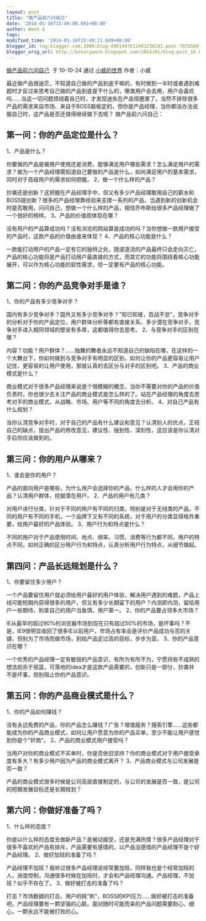 ```yaml
---
layout: post
title: "做产品前六问自己"
date: '2014-01-16T15:49:00.001+08:00'
author: Wenh Q
tags:
modified_time: '2014-01-16T15:49:11.849+08:00'
blogger_id: tag:blogger.com,1999:blog-4961947611491238191.post-7879569713900029163
blogger_orig_url: http://binaryware.blogspot.com/2014/01/blog-post_16.html
---
```

[做产品前六问自己](http://www.xwcool.com/?p=821)  于 10-10-24 通过
[小威的世界](http://www.xwcool.com/) 作者：小威

最近做产品很迷茫，不知道自己做的产品到底干嘛的，有时做到一半时或者遇到难题时才反过来思考自己做的产品到底是干什么的，哪类用户会去用，用户会喜欢吗……当这一切问题烦绕着自己时，才发现迷失在产品怪圈里了。当然不排除很多产品的需求来自市场、来自于BOSS敲板定的，但你是产品经理，当你都没办法说服自己时，这产品是否还值得继续做下去呢？
 做产品前六问自己：

第一问：你的产品定位是什么？
----------------------------

1、产品是什么？

你要做的产品是被用户使用还是消费，能够满足用户哪些需求？怎么满足用户的需求？做为一个产品经理需知道自己要做的产品是什么，如何满足用户的基本需求，同时对于高级用户的需求如何把握。
 2、做一个什么样的产品？

抄袭还是创新？这把握在产品经理手中，但又有多少产品经理敢用自己的薪水和BOSS提创新？很多的产品经理靠经验来支撑一系列的产品，当遇到新的创新机会时是否敢用，问问自己，想做一个什么样的产品，相信乔布斯给很多产品经理做了一个很好的榜样。
 3、产品的价值观体现在哪？

没有用户的产品算成功吗？没有浏览的网站算是成功的吗？当你想做一款用户接受的产品时，这款产品的价值由谁来体现？
 4、产品的核心功能是什么？

一款能打动用户的产品一定有它的独特之处，随波逐流的产品最终只会走向灭亡，产品的核心功能将是产品打动用户最直接的方式，而其它的功能将围绕着核心功能展开，可以作为核心功能的软性需求，但一定要有产品的核心功能。

第二问：你的产品竞争对手是谁？
------------------------------

1、你的产品有多少竞争对手？

国内有多少竞争对手？国外又有多少竞争对手？"知已知彼，百战不怠"，竞争对手的分析对于你的产品定位，用户群体分析等都有直接关系，多少潜在竞争对手，竞争对手进入相同领域的壁垒有多厚，这都值得你去思考。
 2、与竞争对手的区别在哪？

内容？功能？用户群体？……独舞的舞者永远不知道自己的缺陷在哪，在这样的一个大舞台下，你如何做到与竞争对手有明显的区别，如何让你的产品更容易让用户记住，更容易的让用户使用，那就认真的去区分与对手的区别吧。
 3、产品的商业模式是什么？

商业模式对于很多产品经理来说是个很模糊的概念，当你不需要对你的产品的价值负责时，你也很少去关注产品的商业模式是怎么样的了。站在产品经理的角度去思考对手的商业模式，从战略、市场、用户等不同的角度去分析。
 4、对自己产品有什么规划？

当你认清竞争对手时，对于自己的产品有什么建议和意见？认清别人的优点，正视自己的缺点，提出产品的修改意见，建议性、独到性、深刻性，这应该是你认清对手后你应该做到的。

第三问：你的用户从哪来？
------------------------

1、谁会是你的用户？

产品的面向用户是哪些，为什么用户会选择你的产品，什么样的人才会用你的产品？认清用户群体，挖掘潜在用户。
 2、产品的用户有几类？

对用户进行分类，针对于不同的用户有不同的归类，特别是对于无线类的产品，不同的用户有不同的手机，一个品牌下又有不同的系统，对于用户的分类显得格外重要，给用户最好的产品体验。
 3、用户行为和特点是什么？

不同的用户对于产品使用时间、地点、频率、习惯、消费等行为都不同，用户的特点不同，如何正确的区分用户行为和特点，认真分析用户行为特点，从细节做起。

第四问：产品长远规划是什么？
----------------------------

1、你要留住多少用户？

一个产品要留住用户就必须给用户最好的用户体验，解决用户遇到的难题，产品上线可能短期内获得很多的用户，但又有多少长期留下的用户？内测即内测，留给用户一些期待，别拿自己的用户当鱼饵，用户第一。
 2、你的产品要占领多大市场？

IE从最早的超过90%的浏览器市场到现在只有超过50%的市场，是坏事吗？不是，IE9很明显收回了很多IE以前用户，市场占有率会是评价产品成功与否的关键，但别为了市场而做市场，别给产品定过高的目标，步步为营。
 3、你的产品意识在哪？

一个优秀的产品经理一定有敏锐的产品意识，有所为有所不为，宁愿将些不成熟的想法扼杀于摇篮，可落地的idea才是这款产品需要的，创新只是一部分，抄袭并不是坏事，但别阻止你的产品意识。

第五问：你的产品商业模式是什么？
--------------------------------

1、你的产品如何赚钱？

没有永远免费的产品，你的产品怎么赚钱？广告？增值服务？搜索引擎……这些都能成为你的产品商业模式，如何让用户愿意为你的产品买单，至少不能让用户感觉到你是个"奸商"。
 2、产品的商业模式用户接受吗？

当用户对你的商业模式不买单时，你是否依旧坚持？你的商业模式对于用户接受承度有多大？有多少用户因为产品的商业模式离开？
 3、产品商业模式与公司发展是否一致？

产品的商业模式很多时候是公司高层直接制定的，与公司的发展是否一致，是公司的短期发展目标还是长期规划？

第六问：你做好准备了吗？
------------------------

1、什么样的态度？

你是以什么样的态度去做新产品？是被动接受，还是充满热情？很多产品经理对于很多不喜欢的产品有排斥，产品需要有感情的，以产品没感情的产品经理不是个好产品经理。
 2、做好加班的准备了吗？

产品经理不加班？我听过很多产品经理说经常要加班，同样我也是个经常加班的人，进度控制，沟通很多时候在加班时，才会和产品经理沟通。产品经理，不加班？似乎不存在了。
 3、做好被打击的准备了吗？

打击？市场数据的打击，用户的挑"刺"，BOSS的KPI压力……做好被打击的准备吧，产品经理要有一颗坚强的心脏。面对随时可能而来的产品问题需要耐心、细心，一颗永远不能被打败的心。
